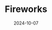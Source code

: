 ---
title: Fireworks
fulltitle: Fireworks

date: 2024-10-07

tags:
- 2024
characters:
- tzipora
- cobian
categories:
- sketch
keywords:
- 2024

rgb: 203, 186, 203

url: /stories/fireworks/
image: /images/fullres/fireworks.jpg
caption: A school medic who sometimes fights her patients.
---